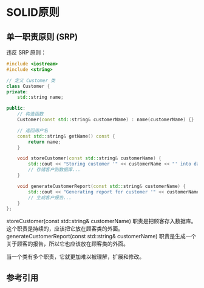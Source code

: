 # SOLID原则

## 单一职责原则 (SRP)

违反 SRP 原则：

```C++
#include <iostream>
#include <string>

// 定义 Customer 类
class Customer {
private:
    std::string name;

public:
    // 构造函数
    Customer(const std::string& customerName) : name(customerName) {}

    // 返回用户名
    const std::string& getName() const {
        return name;
    }

    void storeCustomer(const std::string& customerName) {
        std::cout << "Storing customer '" << customerName << "' into database..." << std::endl;
        // 存储客户到数据库...
    }

    void generateCustomerReport(const std::string& customerName) {
        std::cout << "Generating report for customer '" << customerName << "'..." << std::endl;
        // 生成客户报告...
    }
};
```
storeCustomer(const std::string& customerName) 职责是把顾客存入数据库。这个职责是持续的，应该把它放在顾客类的外面。
generateCustomerReport(const std::string& customerName) 职责是生成一个关于顾客的报告，所以它也应该放在顾客类的外面。

当一个类有多个职责，它就更加难以被理解，扩展和修改。

## 参考引用

